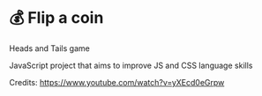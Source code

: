 # 💰 Flip a coin

Heads and Tails game

JavaScript project that aims to improve JS and CSS language skills

Credits: https://www.youtube.com/watch?v=yXEcd0eGrpw
